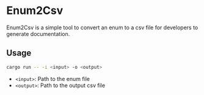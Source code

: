 # Enum2Csv

Enum2Csv is a simple tool to convert an enum to a csv file for developers to generate documentation.

## Usage

```bash
cargo run -- -i <input> -o <output>
```

- `<input>`: Path to the enum file
- `<output>`: Path to the output csv file

